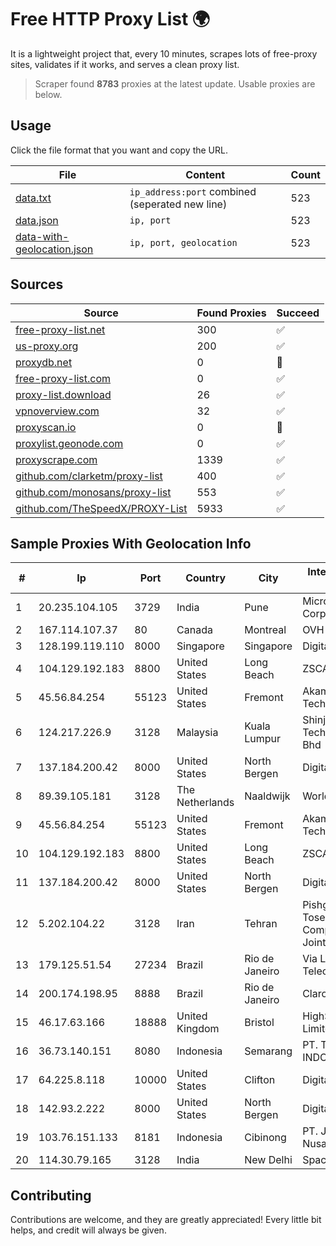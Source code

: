
# Free HTTP Proxy List 🌍

It is a lightweight project that, every 10 minutes, scrapes lots of free-proxy sites, validates if it works, and serves a clean proxy list.


> Scraper found **8783** proxies at the latest update. Usable proxies are below.

## Usage

Click the file format that you want and copy the URL.


|File|Content|Count|
|----|-------|-----|
|[data.txt](https://raw.githubusercontent.com/themiralay/Proxy-List-World/master/data.txt)|`ip_address:port` combined (seperated new line)|523|
|[data.json](https://raw.githubusercontent.com/themiralay/Proxy-List-World/master/data.json)|`ip, port`|523|
|[data-with-geolocation.json](https://raw.githubusercontent.com/themiralay/Proxy-List-World/master/data-with-geolocation.json)|`ip, port, geolocation`|523|

## Sources

|Source|Found Proxies|Succeed|
|------|-------------|-------|
|[free-proxy-list.net](https://free-proxy-list.net)|300|✅|
|[us-proxy.org](https://www.us-proxy.org)|200|✅|
|[proxydb.net](http://proxydb.net)|0|🚫|
|[free-proxy-list.com](https://free-proxy-list.com/?page=&port=&type%5B%5D=http&type%5B%5D=https&up_time=0&search=Search)|0|✅|
|[proxy-list.download](https://www.proxy-list.download/HTTP)|26|✅|
|[vpnoverview.com](https://vpnoverview.com/privacy/anonymous-browsing/free-proxy-servers)|32|✅|
|[proxyscan.io](https://www.proxyscan.io)|0|🚫|
|[proxylist.geonode.com](https://proxylist.geonode.com/api/proxy-list?limit=300&page=1&sort_by=lastChecked&sort_type=desc&protocols=http,https)|0|✅|
|[proxyscrape.com](https://api.proxyscrape.com/v2/?request=displayproxies&protocol=http&timeout=10000&country=all&ssl=all&anonymity=all)|1339|✅|
|[github.com/clarketm/proxy-list](https://raw.githubusercontent.com/clarketm/proxy-list/master/proxy-list-raw.txt)|400|✅|
|[github.com/monosans/proxy-list](https://raw.githubusercontent.com/monosans/proxy-list/main/proxies/http.txt)|553|✅|
|[github.com/TheSpeedX/PROXY-List](https://raw.githubusercontent.com/TheSpeedX/PROXY-List/master/http.txt)|5933|✅|


## Sample Proxies With Geolocation Info

|#|Ip|Port|Country|City|Internet Service Provider|
|-|--|----|-------|----|-------------------------|
|1|20.235.104.105|3729|India|Pune|Microsoft Corporation|
|2|167.114.107.37|80|Canada|Montreal|OVH SAS|
|3|128.199.119.110|8000|Singapore|Singapore|DigitalOcean, LLC|
|4|104.129.192.183|8800|United States|Long Beach|ZSCALER, INC.|
|5|45.56.84.254|55123|United States|Fremont|Akamai Technologies, Inc.|
|6|124.217.226.9|3128|Malaysia|Kuala Lumpur|Shinjiru Technology Sdn Bhd|
|7|137.184.200.42|8000|United States|North Bergen|DigitalOcean, LLC|
|8|89.39.105.181|3128|The Netherlands|Naaldwijk|WorldStream B.V.|
|9|45.56.84.254|55123|United States|Fremont|Akamai Technologies, Inc.|
|10|104.129.192.183|8800|United States|Long Beach|ZSCALER, INC.|
|11|137.184.200.42|8000|United States|North Bergen|DigitalOcean, LLC|
|12|5.202.104.22|3128|Iran|Tehran|Pishgaman Toseeh Ertebatat Company (Private Joint Stock)|
|13|179.125.51.54|27234|Brazil|Rio de Janeiro|Via Link Telecomunicacoes|
|14|200.174.198.95|8888|Brazil|Rio de Janeiro|Claro S.A|
|15|46.17.63.166|18888|United Kingdom|Bristol|HighSpeed Office Limited|
|16|36.73.140.151|8080|Indonesia|Semarang|PT. TELKOM INDONESIA|
|17|64.225.8.118|10000|United States|Clifton|DigitalOcean, LLC|
|18|142.93.2.222|8000|United States|North Bergen|DigitalOcean, LLC|
|19|103.76.151.133|8181|Indonesia|Cibinong|PT. Java Digital Nusantara|
|20|114.30.79.165|3128|India|New Delhi|Spacenet  Pvt Ltd|



## Contributing

Contributions are welcome, and they are greatly appreciated! Every
little bit helps, and credit will always be given.

